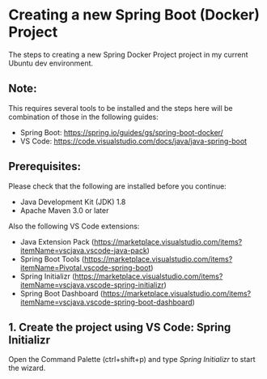 # Creating a new Spring Boot (Docker) Project
The steps to creating a new Spring Docker Project project in my current Ubuntu dev environment.

## Note:
This requires several tools to be installed and the steps here will be combination
of those in the following guides:
 - Spring Boot: https://spring.io/guides/gs/spring-boot-docker/
 - VS Code: https://code.visualstudio.com/docs/java/java-spring-boot   

## Prerequisites:
Please check that the following are installed before you continue:
 - Java Development Kit (JDK) 1.8
 - Apache Maven 3.0 or later

 Also the following VS Code extensions:
 - Java Extension Pack (https://marketplace.visualstudio.com/items?itemName=vscjava.vscode-java-pack)
 - Spring Boot Tools (https://marketplace.visualstudio.com/items?itemName=Pivotal.vscode-spring-boot)
 - Spring Initializr (https://marketplace.visualstudio.com/items?itemName=vscjava.vscode-spring-initializr)
 - Spring Boot Dashboard (https://marketplace.visualstudio.com/items?itemName=vscjava.vscode-spring-boot-dashboard)


## 1. Create the project using VS Code: Spring Initializr
Open the Command Palette (ctrl+shift+p) and type *Spring Initializr* to start
the wizard.
